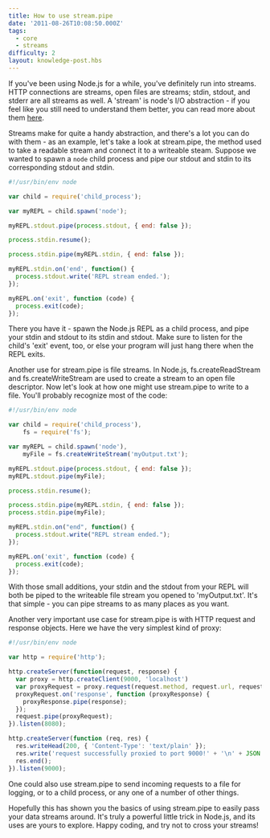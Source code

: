 ```yaml
---
title: How to use stream.pipe
date: '2011-08-26T10:08:50.000Z'
tags:
  - core
  - streams
difficulty: 2
layout: knowledge-post.hbs
---
```


If you've been using Node.js for a while, you've definitely run into streams. HTTP connections are streams, open files are streams; stdin, stdout, and stderr are all streams as well. A 'stream' is node's I/O abstraction - if you feel like you still need to understand them better, you can read more about them [here](https://nodejs.org/api/stream.html#stream_stream).

Streams make for quite a handy abstraction, and there's a lot you can do with them - as an example, let's take a look at stream.pipe, the method used to take a readable stream and connect it to a writeable steam. Suppose we wanted to spawn a `node` child process and pipe our stdout and stdin to its corresponding stdout and stdin.

```javascript
#!/usr/bin/env node

var child = require('child_process');

var myREPL = child.spawn('node');

myREPL.stdout.pipe(process.stdout, { end: false });

process.stdin.resume();

process.stdin.pipe(myREPL.stdin, { end: false });

myREPL.stdin.on('end', function() {
  process.stdout.write('REPL stream ended.');
});

myREPL.on('exit', function (code) {
  process.exit(code);
});
```

There you have it - spawn the Node.js REPL as a child process, and pipe your stdin and stdout to its stdin and stdout.  Make sure to listen for the child's 'exit' event, too, or else your program will just hang there when the REPL exits.

Another use for stream.pipe is file streams. In Node.js, fs.createReadStream and fs.createWriteStream are used to create a stream to an open file descriptor. Now let's look at how one might use stream.pipe to write to a file. You'll probably recognize most of the code:

```javascript
#!/usr/bin/env node

var child = require('child_process'),
    fs = require('fs');

var myREPL = child.spawn('node'),
    myFile = fs.createWriteStream('myOutput.txt');

myREPL.stdout.pipe(process.stdout, { end: false });
myREPL.stdout.pipe(myFile);

process.stdin.resume();

process.stdin.pipe(myREPL.stdin, { end: false });
process.stdin.pipe(myFile);

myREPL.stdin.on("end", function() {
  process.stdout.write("REPL stream ended.");
});

myREPL.on('exit', function (code) {
  process.exit(code);
});
```

With those small additions, your stdin and the stdout from your REPL will both be piped to the writeable file stream you opened to 'myOutput.txt'.  It's that simple - you can pipe streams to as many places as you want.

Another very important use case for stream.pipe is with HTTP request and response objects.  Here we have the very simplest kind of proxy:

```javascript
#!/usr/bin/env node

var http = require('http');

http.createServer(function(request, response) {
  var proxy = http.createClient(9000, 'localhost')
  var proxyRequest = proxy.request(request.method, request.url, request.headers);
  proxyRequest.on('response', function (proxyResponse) {
    proxyResponse.pipe(response);
  });
  request.pipe(proxyRequest);
}).listen(8080);

http.createServer(function (req, res) {
  res.writeHead(200, { 'Content-Type': 'text/plain' });
  res.write('request successfully proxied to port 9000!' + '\n' + JSON.stringify(req.headers, true, 2));
  res.end();
}).listen(9000);
```

One could also use stream.pipe to send incoming requests to a file for logging, or to a child process, or any one of a number of other things.

Hopefully this has shown you the basics of using stream.pipe to easily pass your data streams around. It's truly a powerful little trick in Node.js, and its uses are yours to explore. Happy coding, and try not to cross your streams!

